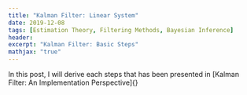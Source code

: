 ```yaml
---
title: "Kalman Filter: Linear System"
date: 2019-12-08
tags: [Estimation Theory, Filtering Methods, Bayesian Inference]
header:
excerpt: "Kalman Filter: Basic Steps"
mathjax: "true"
---
```


In this post, I will derive each steps that has been presented in [Kalman Filter: An Implementation Perspective]{}
